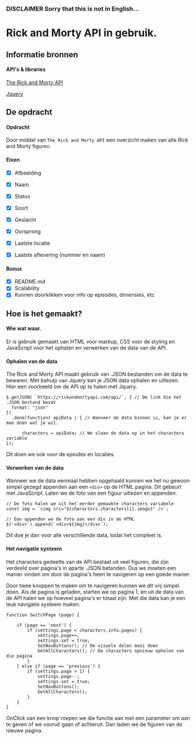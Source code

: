 ### DISCLAIMER Sorry that this is not in English...
# Rick and Morty API in gebruik.

## Informatie bronnen

#### API's & libraries
[The Rick and Morty API](https://rickandmortyapi.com/)

[Jquery](https://jquery.com/)


## De opdracht

#### Opdracht

Door middel van `The Rick and Morty API` een overzicht maken van alle Rick and Morty figuren.

#### Eisen

- [x] Afbeelding
- [x] Naam
- [x] Status
- [x] Soort
- [x] Geslacht
- [x] Oorsprong
- [x] Laatste locatie
- [x] Laatste aflevering (nummer en naam)


#### Bonus
- [x] README.md
- [x] Scalability
- [x] Kunnen doorklikken voor info op episodes, dimensies, etc

## Hoe is het gemaakt?

#### Wie wat waar.
Er is gebruik gemaakt van HTML voor markup, CSS voor de styling en JavaScript voor het ophalen en verwerken van de data van de API.

#### Ophalen van de data
The Rick and Morty API maakt gebruik van .JSON bestanden om de data te bewaren. Met behulp van Jquery kan je JSON data ophalen en uitlezen. Hier een voorbeeld om de API op te halen met Jquery.

```
$.getJSON( `https://rickandmortyapi.com/api/`, { // De link die het .JSON bestand bevat
  format: "json"
})
  .done(function( apiData ) { // Wanneer de data binnen is, kan je er mee doen wat je wil.

      characters = apiData; // We slaan de data op in het characters variable
});
```

Dit doen we ook voor de epiodes en locaties.

#### Verwerken van de data
Wanneer we de data eenmaal hebben opgehaald kunnen we het nu gewoon simpel gezegd appenden aan een `<div>` op de HTML pagina. Dit gebeurt met JavaScript. Laten we de foto van een figuur uitlezen en appenden.
```
// De foto halen we uit het eerder gemaakte characters variabele
const img = `<img src="${characters.characters[i].image}" />`; 

// Dan appenden we de foto aan een div in de HTML
$('<div>').append(`<div>${img}</div>`);
```
Dit doe je dan voor alle verschillende data, todat het compleet is.

#### Het navigatie systeem
Het characters gedeelte van de API bestaat uit veel figuren, die zijn verdeeld over pagina's in aparte .JSON betanden. Dus we moeten een manier vinden om door de pagina's heen te navigeren op een goede manier.

Door twee knoppen te maken om te navigeren kunnen we dit vrij simpel doen.
Als de pagina is geladen, starten we op pagina 1, en uit de data van de API halen we op hoeveel pagina's er totaal zijn. Met die data kan je een leuk navigatie systeem maken. 
```
function SwitchPage (page) {

    if (page == 'next') {
        if (settings.page < characters.info.pages) {
            settings.page++;
            settings.set = true;
            SetNavButtons(); // De visuele delen mooi doen
            GetAllCharacters(); // De characters opnieuw ophalen van die pagina
        }
    } else if (page == 'previous') {
        if (settings.page > 1) {
            settings.page--;
            settings.set = true;
            SetNavButtons();
            GetAllCharacters();
        }
    }
}
```
OnClick van een knop roepen we die functie aan met een parameter om aan te geven of we vooruit gaan of achteruit.
Dan laden we de figuren van de nieuwe pagina.
